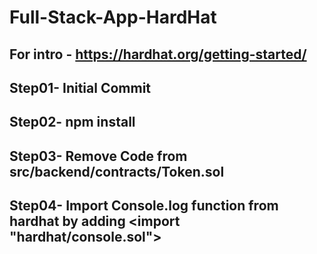 # Full-Stack-App-HardHat

## For intro - https://hardhat.org/getting-started/
## Step01- Initial Commit
## Step02- npm install
## Step03- Remove Code from src/backend/contracts/Token.sol
## Step04- Import Console.log function from hardhat by adding <import "hardhat/console.sol">

